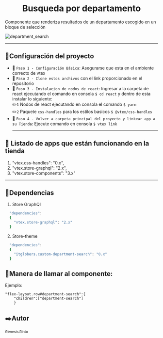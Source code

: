 <h1 align="center"> Busqueda por departamento </h1>

Componente que renderiza resultados de un departamento escogido en un bloque de selección

![department_search](https://user-images.githubusercontent.com/95322919/195915639-033685af-352e-4d18-9c4e-e8108006d4fb.png)

____________
## :hammer:Configuración del proyecto

- :pushpin: `Paso 1 - Configuración Básica`: 
  Asegurarse que esta en el ambiente correcto de vtex
- :pushpin: `Paso 2 - Clone estos archivos` con el link proporcionado en el repositorio 
- :pushpin: `Paso 3 - Instalacion de nodos de react`: 
  Ingresar a la carpeta de react ejecutando el comando en consola ```$ cd react```
  y dentro de esta instalar lo siguiente: <br>
  :pencil2:`1` Nodos de react ejecutando en consola el comando ```$ yarn``` <br>
  :pencil2:`2` Paquete `css-handles` para los estilos basicos ```$ @vtex/css-handles```
- :pushpin: `Paso 4 - Volver a carpeta principal del proyecto y linkear app a su Tienda`: 
  Ejecute comando en consola ```$ vtex link```
  ________
## :key: Listado de apps que están funcionando en la tienda
  1.  "vtex.css-handles": "0.x",
  2.  "vtex.store-graphql": "2.x",
  3.  "vtex.store-components": "3.x"
__________
## :key:Dependencias

1. Store GraphQl

```ruby
  "dependencies": 
  {
    "vtex.store-graphql": "2.x"
  }
```
2. Store-theme

```ruby
  "dependencies": 
  {
    "itglobers.custom-department-search": "0.x"
  }
```

## :key:Manera de llamar al componente: 
Ejemplo:
```
"flex-layout.row#department-search":{
    "children":["department-search"]
    }
```

## :black_nib:Autor

 [<sub>Génesis Pinto</sub>](https://github.com/genesispinto) 
